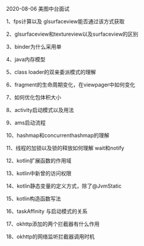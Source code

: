 2020-08-06 美图中台面试

1、fps计算以及 glsurfaceview能否通过该方式获取

2、glsurfaceview和textureview以及surfaceview的区别

3、binder为什么采用单

4、java内存模型

5、class loader的双亲委派模式的理解

6、fragment的生命周期变化，在viewpager中如何变化

7、如何优化包体积大小

8、activity启动模式以及用法

9、ams启动流程

10、hashmap和concurrenthashmap的理解

11、线程的加锁以及锁的释放如何理解  wait和notify

12、kotlin扩展函数的作用域

13、kotlin中新曾的访问权限

14、kotlin静态变量的定义方式，除了@JvmStatic

15、kotlin构造函数写法

16、taskAffinity 与启动模式的关系

17、okhttp添加的两个拦截器有什么作用

18、okhttp的网络监听拦截器调用时机